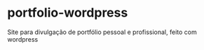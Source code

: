 # portfolio-wordpress
Site para divulgação de portfólio pessoal e profissional, feito com wordpress
